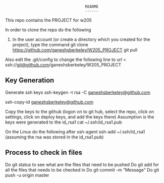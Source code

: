                                         README
                                        ------

This repo contains the PROJECT for w205

In order to clone the repo do the following
1.  In the user account (or create a directory which you created for the project), type the command
git clone https://github.com/ganeshsberkeley/W205_PROJECT
git pull

Also edit the .git/config to change the following line to
url = ssh://git@github.com/ganeshsberkeley/W205_PROJECT

Key Generation
--------------
Generate ssh keys
ssh-keygen -t rsa -C ganeshsberkeley@github.com

ssh-copy-id ganeshsberkeley@github.com

Copy the keys to the github (logon on to git hub, select the repo, click on settings, click on deploy keys, and add the keys there)
Assumption is the keys were generated to the id_rsa1
cat ~/.ssh/id_rsa1.pub

On the Linux do the following after
ssh-agent
ssh-add ~/.ssh/id_rsa1 (assuming the rsa was stored in the id_rsa1.pub) 






Process to check in files
-------------------------

Do git status to see what are the files that need to be pushed
Do git add <file> for all the files that needs to be checked in
Do git commit -m "Message"
Do git push -u origin master



